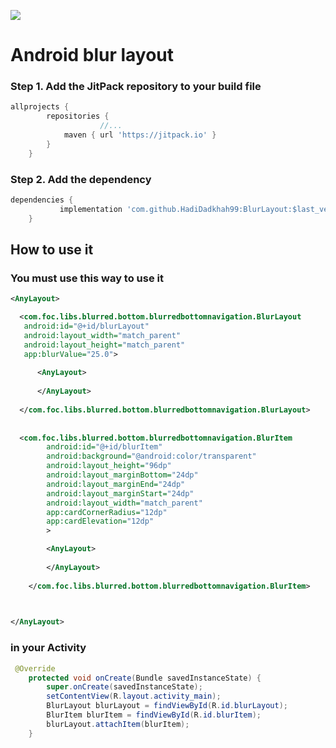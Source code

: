 [![](https://jitpack.io/v/HadiDadkhah99/BlurLayout.svg)](https://jitpack.io/#HadiDadkhah99/BlurLayout)

# Android blur layout


### Step 1. Add the JitPack repository to your build file

			
```groovy
allprojects {
		repositories {
	                //...
			maven { url 'https://jitpack.io' }
		}
	}
```



### Step 2. Add the dependency

```groovy
dependencies {
	       implementation 'com.github.HadiDadkhah99:BlurLayout:$last_version'
	}
```

## How to use it
### You must use this way to use it
```xml
<AnyLayout>

  <com.foc.libs.blurred.bottom.blurredbottomnavigation.BlurLayout
   android:id="@+id/blurLayout"
   android:layout_width="match_parent"
   android:layout_height="match_parent"
   app:blurValue="25.0">
  
      <AnyLayout>
  
      </AnyLayout>
  
  </com.foc.libs.blurred.bottom.blurredbottomnavigation.BlurLayout>
  
  
  <com.foc.libs.blurred.bottom.blurredbottomnavigation.BlurItem
        android:id="@+id/blurItem"
        android:background="@android:color/transparent"
        android:layout_height="96dp"
        android:layout_marginBottom="24dp"
        android:layout_marginEnd="24dp"
        android:layout_marginStart="24dp"
        android:layout_width="match_parent"
        app:cardCornerRadius="12dp"
        app:cardElevation="12dp"
        >

        <AnyLayout>
  
        </AnyLayout>
        
    </com.foc.libs.blurred.bottom.blurredbottomnavigation.BlurItem>
  


</AnyLayout>
```
### in your Activity
```java
 @Override
    protected void onCreate(Bundle savedInstanceState) {
        super.onCreate(savedInstanceState);
        setContentView(R.layout.activity_main);
        BlurLayout blurLayout = findViewById(R.id.blurLayout);
        BlurItem blurItem = findViewById(R.id.blurItem);
        blurLayout.attachItem(blurItem);
    }
```
